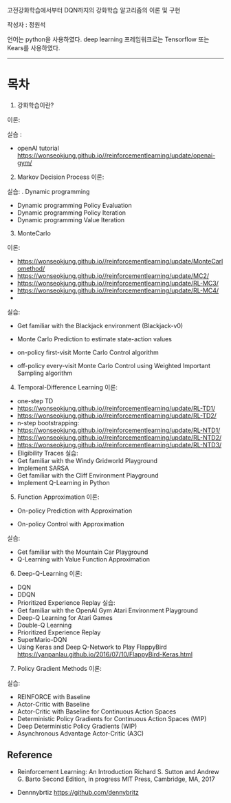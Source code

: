 고전강화학습에서부터 DQN까지의 강화학습 알고리즘의 이론 및 구현

작성자 : 정원석

언어는 python을 사용하였다. 
deep learning 프레임워크로는 Tensorflow 또는  Kears를 사용하였다. 



---

# 목차

1. 강화학습이란? 
 
 이론: 
 
 
 실습 : 
 
 * openAI tutorial
https://wonseokjung.github.io//reinforcementlearning/update/openai-gym/
 

2. Markov Decision Process
 이론:
 
 실습:
. Dynamic programming

* Dynamic programming Policy Evaluation
* Dynamic programming Policy Iteration
* Dynamic programming Value Iteration

3. MonteCarlo 

 이론:
 * https://wonseokjung.github.io//reinforcementlearning/update/MonteCarlomethod/
 * https://wonseokjung.github.io//reinforcementlearning/update/MC2/
 * https://wonseokjung.github.io//reinforcementlearning/update/RL-MC3/
 * https://wonseokjung.github.io//reinforcementlearning/update/RL-MC4/
 * 
 실습:
 * Get familiar with the Blackjack environment (Blackjack-v0)
 
 * Monte Carlo Prediction to estimate state-action values 
 * on-policy first-visit Monte Carlo Control algorithm 
 * off-policy every-visit Monte Carlo Control using Weighted Important Sampling algorithm 
 

4.  Temporal-Difference Learning
 이론: 
 * one-step TD
 * https://wonseokjung.github.io//reinforcementlearning/update/RL-TD1/
 * https://wonseokjung.github.io//reinforcementlearning/update/RL-TD2/
 * n-step bootstrapping: 
 * https://wonseokjung.github.io//reinforcementlearning/update/RL-NTD1/
 * https://wonseokjung.github.io//reinforcementlearning/update/RL-NTD2/
 * https://wonseokjung.github.io//reinforcementlearning/update/RL-NTD3/
 * Eligibility Traces
 실습:
 * Get familiar with the Windy Gridworld Playground
 * Implement SARSA 
 * Get familiar with the Cliff Environment Playground
 * Implement Q-Learning in Python 

5. Function Approximation
 이론: 
 * On-policy Prediction with Approximation
 
 * On-policy Control with Approximation
 
 실습: 
 * Get familiar with the Mountain Car Playground
 * Q-Learning with Value Function Approximation

6. Deep-Q-Learning
 이론:
 * DQN 
 * DDQN
 * Prioritized Experience Replay 
 실습:
 * Get familiar with the OpenAI Gym Atari Environment Playground
 * Deep-Q Learning for Atari Games 
 * Double-Q Learning 
 * Prioritized Experience Replay 
 * SuperMario-DQN
 * Using Keras and Deep Q-Network to Play FlappyBird
  https://yanpanlau.github.io/2016/07/10/FlappyBird-Keras.html

7. Policy Gradient Methods
 이론:
 
 실습:
 * REINFORCE with Baseline 
 * Actor-Critic with Baseline 
 * Actor-Critic with Baseline for Continuous Action Spaces 
 * Deterministic Policy Gradients for Continuous Action Spaces (WIP)
 * Deep Deterministic Policy Gradients (WIP)
 * Asynchronous Advantage Actor-Critic (A3C) 



## Reference 
* Reinforcement Learning: An Introduction Richard S. Sutton and Andrew G. Barto Second Edition, in progress
MIT Press, Cambridge, MA, 2017



* Dennnybrtiz
 https://github.com/dennybritz



































